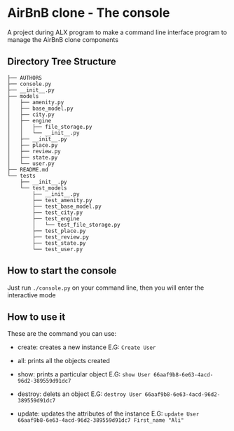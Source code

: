 # AirBnB clone - The console

A project during ALX program to make a command line interface program to manage the AirBnB clone components

## Directory Tree Structure

```
├── AUTHORS
├── console.py
├── __init__.py
├── models
│   ├── amenity.py
│   ├── base_model.py
│   ├── city.py
│   ├── engine
│   │   ├── file_storage.py
│   │   └── __init__.py
│   ├── __init__.py
│   ├── place.py
│   ├── review.py
│   ├── state.py
│   └── user.py
├── README.md
└── tests
    ├── __init__.py
    └── test_models
        ├── __init__.py
        ├── test_amenity.py
        ├── test_base_model.py
        ├── test_city.py
        ├── test_engine
        │   └── test_file_storage.py
        ├── test_place.py
        ├── test_review.py
        ├── test_state.py
        └── test_user.py
```

## How to start the console
Just run ```./console.py``` on your command line, then you will enter the interactive mode

## How to use it
These are the command you can use:

 - create: creates a new instance
 E.G: ```Create User```
 
 - all: prints all the objects created
 - show: prints a particular object
 E.G: ```show User 66aaf9b8-6e63-4acd-96d2-389559d91dc7```
 - destroy: delets an object
  E.G: ```destroy User 66aaf9b8-6e63-4acd-96d2-389559d91dc7```
 - update: updates the attributes of the instance
 E.G: ```update User 66aaf9b8-6e63-4acd-96d2-389559d91dc7 First_name "Ali"```
